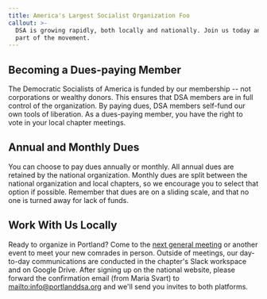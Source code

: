 ```yaml
---
title: America's Largest Socialist Organization Foo
callout: >-
  DSA is growing rapidly, both locally and nationally. Join us today and be a
  part of the movement.
---
```

## Becoming a Dues-paying Member

The Democratic Socialists of America is funded by our membership -- not corporations or wealthy donors. This ensures that DSA members are in full control of the organization. By paying dues, DSA members self-fund our own tools of liberation. As a dues-paying member, you have the right to vote in your local chapter meetings.

## Annual and Monthly Dues

You can choose to pay dues annually or monthly. All annual dues are retained by the national organization. Monthly dues are split between the national organization and local chapters, so we encourage you to select that option if possible. Remember that dues are on a sliding scale, and that no one is turned away for lack of funds.

## Work With Us Locally

Ready to organize in Portland? Come to the [next general meeting](http://portlanddsa.org/calendar/) or another event to meet your new comrades in person. Outside of meetings, our day-to-day communications are conducted in the chapter's Slack workspace and on Google Drive. After signing up on the national website, please forward the confirmation email (from Maria Svart) to <mailto:info@portlanddsa.org> and we'll send you invites to both platforms.
